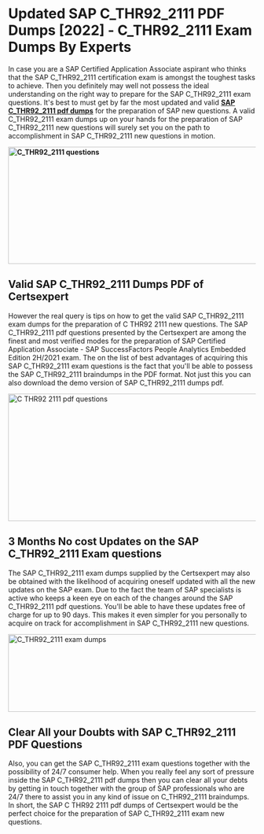 <h1><strong>Updated SAP C_THR92_2111 PDF Dumps [2022] - C_THR92_2111 Exam Dumps By Experts&nbsp;</strong></h1>
<p><span style="font-weight: 400;">In case you are a SAP Certified Application Associate aspirant who thinks that the SAP C_THR92_2111 certification exam is amongst the toughest tasks to achieve. Then you definitely may well not possess the ideal understanding on the right way to prepare for the SAP C_THR92_2111 exam questions. It's best to must get by far the most updated and valid <strong><a href="https://www.certsexpert.com/C_THR92_2111-pdf-questions.html">SAP C_THR92_2111 pdf dumps</a></strong> for the preparation of SAP new questions. A valid  C_THR92_2111 exam dumps up on your hands for the preparation of SAP C_THR92_2111 new questions will surely set you on the path to accomplishment in SAP C_THR92_2111 new questions in motion.</span></p>
<p><span style="font-weight: 400;"><strong><img style="display: block; margin-left: auto; margin-right: auto;" src="https://i.ibb.co/QXh983F/73475278-2429792180625311-4586132736837681152-n.jpg" alt="C_THR92_2111 questions" width="632" height="238" /></strong></span></p>
<h2><strong>Valid SAP C_THR92_2111 Dumps PDF of Certsexpert</strong></h2>
<p><span style="font-weight: 400;">However the real query is tips on how to get the valid SAP C_THR92_2111 exam dumps for the preparation of C THR92 2111 new questions. The SAP C_THR92_2111 pdf questions presented by the Certsexpert are among the finest and most verified modes for the preparation of SAP Certified Application Associate - SAP SuccessFactors People Analytics Embedded Edition 2H/2021 exam. The on the list of best advantages of acquiring this SAP C_THR92_2111 exam questions is the fact that you'll be able to possess the SAP C_THR92_2111 braindumps in the PDF format. Not just this you can also download the demo version of SAP C_THR92_2111 dumps pdf.</span></p>
<p><span style="font-weight: 400;"><img style="display: block; margin-left: auto; margin-right: auto;" src="https://i.ibb.co/Jd8hN2L/76714008-3182067705200142-8735104740007870464-n.jpg" alt="C THR92 2111 pdf questions" width="701" height="259" /></span></p>
<h2><strong>3 Months No cost Updates on the SAP C_THR92_2111 Exam questions</strong></h2>
<p><span style="font-weight: 400;">The SAP C_THR92_2111 exam dumps supplied by the Certsexpert may also be obtained with the likelihood of acquiring oneself updated with all the new updates on the SAP exam. Due to the fact the team of SAP specialists is active who keeps a keen eye on each of the changes around the SAP C_THR92_2111 pdf questions. You'll be able to have these updates free of charge for up to 90 days. This makes it even simpler for you personally to acquire on track for accomplishment in SAP C_THR92_2111 new questions.</span></p>
<p><span style="font-weight: 400;"><a href="https://www.certsexpert.com/C_THR92_2111-pdf-questions.html"><img style="display: block; margin-left: auto; margin-right: auto;" src="https://i.ibb.co/TMnKrkJ/75398236-424489711531572-5064688549987614720-n.jpg" alt="C_THR92_2111 exam dumps" width="714" height="158" /></a></span></p>
<h2><strong>Clear All your Doubts with SAP C_THR92_2111 PDF Questions</strong></h2>
<p>Also, you can get the SAP C_THR92_2111 exam questions together with the possibility of 24/7 consumer help. When you really feel any sort of pressure inside the SAP C_THR92_2111 pdf dumps then you can clear all your debts by getting in touch together with the group of SAP professionals who are 24/7 there to assist you in any kind of issue on  C_THR92_2111 braindumps. In short, the SAP C THR92 2111 pdf dumps of Certsexpert would be the perfect choice for the preparation of SAP C_THR92_2111 exam new questions.</p>
